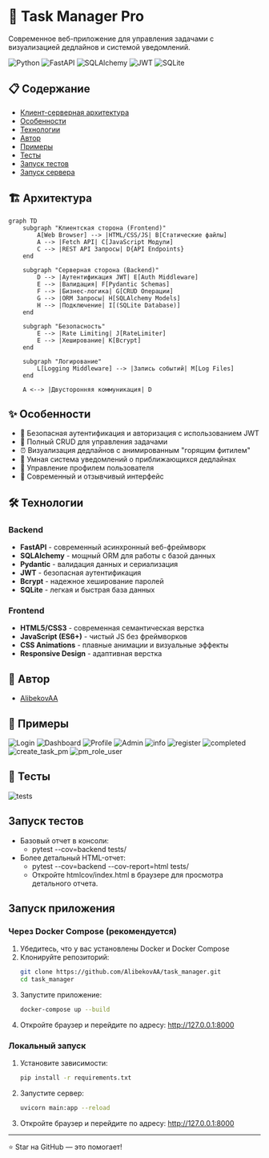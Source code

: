 # 🚀 Task Manager Pro

Современное веб-приложение для управления задачами с визуализацией дедлайнов и системой уведомлений.

![Python](https://img.shields.io/badge/python-3.12.3-blue.svg)
![FastAPI](https://img.shields.io/badge/FastAPI-0.115.3-green.svg)
![SQLAlchemy](https://img.shields.io/badge/SQLAlchemy-2.0.36-red.svg)
![JWT](https://img.shields.io/badge/JWT-auth-orange.svg)
![SQLite](https://img.shields.io/badge/SQLite-3.45.1-purple.svg)

## 📋 Содержание

- [Клиент-серверная архитектура](#архитектура)
- [Особенности](#особенности)
- [Технологии](#технологии)
- [Автор](#автор)
- [Примеры](#примеры)
- [Тесты](#тесты)
- [Запуск тестов](#запуск-тестов)
- [Запуск сервера](#запуск-сервера)

## 🏗️ Архитектура

```mermaid
graph TD
    subgraph "Клиентская сторона (Frontend)"
        A[Web Browser] --> |HTML/CSS/JS| B[Статические файлы]
        A --> |Fetch API| C[JavaScript Модули]
        C --> |REST API Запросы| D{API Endpoints}
    end

    subgraph "Серверная сторона (Backend)"
        D --> |Аутентификация JWT| E[Auth Middleware]
        E --> |Валидация| F[Pydantic Schemas]
        F --> |Бизнес-логика| G[CRUD Операции]
        G --> |ORM Запросы| H[SQLAlchemy Models]
        H --> |Подключение| I[(SQLite Database)]
    end

    subgraph "Безопасность"
        E --> |Rate Limiting| J[RateLimiter]
        E --> |Хеширование| K[Bcrypt]
    end

    subgraph "Логирование"
        L[Logging Middleware] --> |Запись событий| M[Log Files]
    end

    A <--> |Двусторонняя коммуникация| D
```

## ✨ Особенности

- 🔐 Безопасная аутентификация и авторизация с использованием JWT
- 📝 Полный CRUD для управления задачами
- ⏰ Визуализация дедлайнов с анимированным "горящим фитилем"
- 🔔 Умная система уведомлений о приближающихся дедлайнах
- 👤 Управление профилем пользователя
- 🎨 Современный и отзывчивый интерфейс

## 🛠 Технологии

### Backend
- **FastAPI** - современный асинхронный веб-фреймворк
- **SQLAlchemy** - мощный ORM для работы с базой данных
- **Pydantic** - валидация данных и сериализация
- **JWT** - безопасная аутентификация
- **Bcrypt** - надежное хеширование паролей
- **SQLite** - легкая и быстрая база данных

### Frontend
- **HTML5/CSS3** - современная семантическая верстка
- **JavaScript (ES6+)** - чистый JS без фреймворков
- **CSS Animations** - плавные анимации и визуальные эффекты
- **Responsive Design** - адаптивная верстка

## 👥 Автор

- [AlibekovAA](https://github.com/AlibekovAA)

## 📄 Примеры

![Login](example/login.jpg)
![Dashboard](example/dashboard.jpg)
![Profile](example/profile.jpg)
![Admin](example/admin.jpg)
![info](example/info.jpg)
![register](example/register.jpg)
![completed](example/complete_task.jpg)
![create_task_pm](example/create_task_pm.jpg)
![pm_role_user](example/pm_role_user.jpg)

## 🧪 Тесты
![tests](example/test_coverage.jpg)

## Запуск тестов
- Базовый отчет в консоли:
  - pytest --cov=backend tests/
- Более детальный HTML-отчет:
  - pytest --cov=backend --cov-report=html tests/
  - Откройте htmlcov/index.html в браузере для просмотра детального отчета.

## Запуск приложения

### Через Docker Compose (рекомендуется)
1. Убедитесь, что у вас установлены Docker и Docker Compose
2. Клонируйте репозиторий:
   ```bash
   git clone https://github.com/AlibekovAA/task_manager.git
   cd task_manager
   ```
3. Запустите приложение:
   ```bash
   docker-compose up --build
   ```
4. Откройте браузер и перейдите по адресу: http://127.0.0.1:8000

### Локальный запуск
1. Установите зависимости:
   ```bash
   pip install -r requirements.txt
   ```
2. Запустите сервер:
   ```bash
   uvicorn main:app --reload
   ```
3. Откройте браузер и перейдите по адресу: http://127.0.0.1:8000

---
⭐️ Star на GitHub — это помогает!
